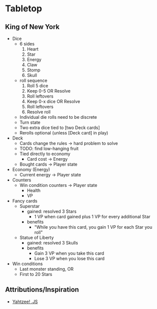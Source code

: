 # Tabletop
## King of New York
- Dice
  - 6 sides
    1. Heart
    2. Star
    3. Energy
    4. Claw
    5. Stomp
    6. Skull
  - roll sequence
    1. Roll 5 dice
    2. Keep 0-5 OR Resolve
    3. Roll leftovers
    4. Keep 0-x dice OR Resolve
    5. Roll leftovers
    6. Resolve roll
  - Individual die rolls need to be discrete
  - Turn state
  - Two extra dice tied to [two Deck cards]
  - Rerolls optional (unless [Deck card] in play)
- Deck
  - Cards change the rules -> hard problem to solve
  - TODO: find low-hanging fruit
  - Tied directly to economy
    - Card cost -> Energy
  - Bought cards -> Player state
- Economy (Energy)
  - Current energy -> Player state
- Counters
  - Win condition counters -> Player state
    - Health
    - VP
- Fancy cards
  - Superstar
    - gained: resolved 3 Stars
      - 1 VP when card gained plus 1 VP for every additional Star
    - benefits
      - "While you have this card, you gain 1 VP for each Star you roll"
  - Statue of Liberty
    - gained: resolved 3 Skulls
    - benefits
      - Gain 3 VP when you take this card
      - Lose 3 VP when you lose this card
- Win conditions
  - Last monster standing, OR
  - First to 20 Stars

## Attributions/Inspiration
- [Yahtzee! .JS](https://github.com/peippo/yahtzee/tree/master/js)
